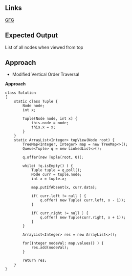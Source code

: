 ## Links
[GFG](https://practice.geeksforgeeks.org/problems/top-view-of-binary-tree/1)

## Expected Output
List of all nodes when viewed from top

## Approach
- Modified Vertical Order Traversal

**Approach**
```
class Solution
{
    static class Tuple {
        Node node;
        int x;
        
        Tuple(Node node, int x) {
            this.node = node;
            this.x = x;
        }
    }
    static ArrayList<Integer> topView(Node root) {
        TreeMap<Integer, Integer> map = new TreeMap<>();
        Queue<Tuple> q = new LinkedList<>();
        
        q.offer(new Tuple(root, 0));
        
        while( !q.isEmpty() ) {
            Tuple tuple = q.poll();
            Node curr = tuple.node;
            int x = tuple.x;
            
            map.putIfAbsent(x, curr.data);
            
            if( curr.left != null ) {
                q.offer( new Tuple( curr.left, x - 1));
            }
            
            if( curr.right != null ) {
                q.offer( new Tuple(curr.right, x + 1));
            }
        }
        
        ArrayList<Integer> res = new ArrayList<>();
        
        for(Integer nodeVal: map.values() ) {
            res.add(nodeVal);
        }
        
        return res;
    }
}
```